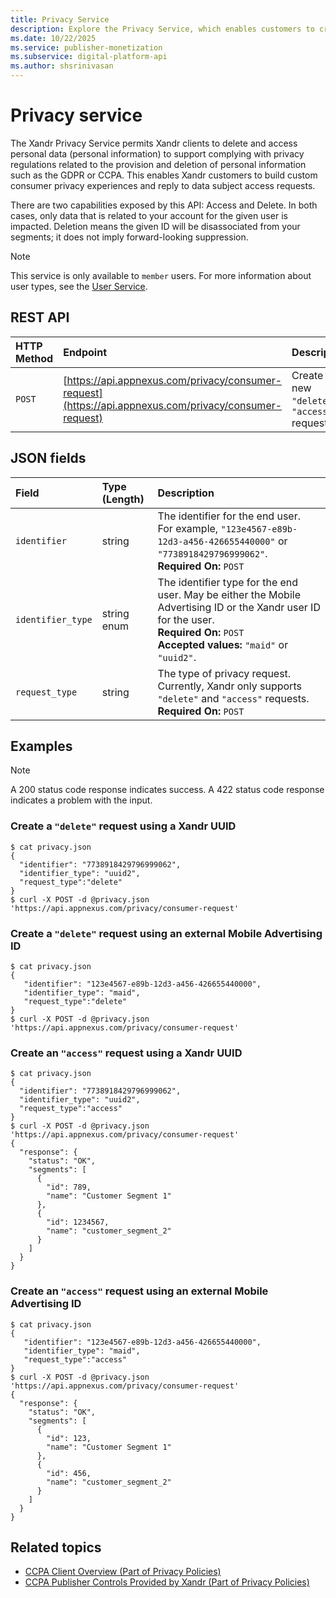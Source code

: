 ```yaml
---
title: Privacy Service
description: Explore the Privacy Service, which enables customers to create personalized consumer privacy experiences and respond to data subject access requests.
ms.date: 10/22/2025
ms.service: publisher-monetization
ms.subservice: digital-platform-api
ms.author: shsrinivasan
---
```


# Privacy service

The Xandr Privacy Service permits Xandr clients to delete and access personal data (personal information) to support complying with privacy regulations related to the provision and deletion of personal information such as the GDPR or CCPA. This enables Xandr customers to build custom consumer privacy experiences and reply to data subject access requests.

There are two capabilities exposed by this API: Access and Delete. In both cases, only data that is related to your account for the given user is impacted. Deletion means the given ID will be disassociated from your segments; it does not imply forward-looking suppression.

> [!NOTE]
> This service is only available to `member` users. For more information about user types, see the [User Service](user-service.md).

## REST API

| HTTP Method | Endpoint | Description |
|:---|:---|:---|
| `POST` | [https://api.appnexus.com/privacy/consumer-request](https://api.appnexus.com/privacy/consumer-request) | Create a new `"delete"` or `"access"` request. |

## JSON fields

| Field | Type (Length) | Description |
|:---|:---|:---|
| `identifier` | string | The identifier for the end user.<br>For example, `"123e4567-e89b-12d3-a456-426655440000"` or `"7738918429796999062"`.<br>**Required On:** `POST` |
| `identifier_type` | string enum | The identifier type for the end user. May be either the Mobile Advertising ID or the Xandr user ID for the user.<br>**Required On:** `POST`<br>**Accepted values:** `"maid"` or `"uuid2"`. |
| `request_type` | string | The type of privacy request. Currently, Xandr only supports `"delete"` and `"access"` requests.<br>**Required On:** `POST` |

## Examples

> [!NOTE]
> A 200 status code response indicates success. A 422 status code response indicates a problem with the input.

### Create a `"delete"` request using a Xandr UUID

```
$ cat privacy.json
{
  "identifier": "7738918429796999062", 
  "identifier_type": "uuid2", 
  "request_type":"delete"
}
$ curl -X POST -d @privacy.json 'https://api.appnexus.com/privacy/consumer-request'
```

### Create a `"delete"` request using an external Mobile Advertising ID

```
$ cat privacy.json
{
   "identifier": "123e4567-e89b-12d3-a456-426655440000", 
   "identifier_type": "maid", 
   "request_type":"delete"
}
$ curl -X POST -d @privacy.json 'https://api.appnexus.com/privacy/consumer-request'
```

### Create an `"access"` request using a Xandr UUID

```
$ cat privacy.json
{
  "identifier": "7738918429796999062", 
  "identifier_type": "uuid2", 
  "request_type":"access"
}
$ curl -X POST -d @privacy.json 'https://api.appnexus.com/privacy/consumer-request'
{
  "response": {
    "status": "OK",
    "segments": [
      {
        "id": 789,
        "name": "Customer Segment 1"
      },
      {
        "id": 1234567,
        "name": "customer_segment_2"
      }
    ]
  }
} 
```

### Create an `"access"` request using an external Mobile Advertising ID

```
$ cat privacy.json
{
   "identifier": "123e4567-e89b-12d3-a456-426655440000", 
   "identifier_type": "maid", 
   "request_type":"access"
}
$ curl -X POST -d @privacy.json 'https://api.appnexus.com/privacy/consumer-request'
{
  "response": {
    "status": "OK",
    "segments": [
      {
        "id": 123,
        "name": "Customer Segment 1"
      },
      {
        "id": 456,
        "name": "customer_segment_2"
      }
    ]
  }
}  
```

## Related topics

- [CCPA Client Overview (Part of Privacy Policies)](../policies-regulations/index.yml)
- [CCPA Publisher Controls Provided by Xandr (Part of Privacy Policies)](../policies-regulations/index.yml)
